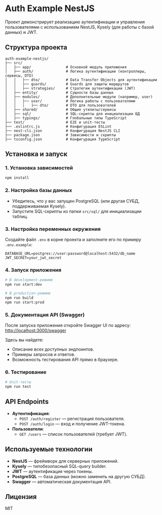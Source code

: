 # Auth Example NestJS

Проект демонстрирует реализацию аутентификации и управления пользователями с использованием NestJS, Kysely (для работы с базой данных) и JWT.

## Структура проекта

```
auth-example-nestjs/
├── src/
│   ├── app/                # Основной модуль приложения
│   ├── auth/               # Логика аутентификации (контроллеры, сервисы, DTO)
│   │   ├── dto/            # Data Transfer Objects для аутентификации
│   │   ├── guards/         # Guards для защиты маршрутов
│   │   ├── strategies/     # Стратегии аутентификации (JWT)
│   ├── entity/             # Сущности базы данных
│   ├── modules/            # Дополнительные модули (например, user)
│   │   ├── user/           # Логика работы с пользователями
│   │   │   ├── dto/        # DTO для пользователей
│   ├── shared/             # Общие утилиты/сервисы
│   ├── sql/                # SQL-скрипты для инициализации БД
│   ├── typings/            # Глобальные типы TypeScript
├── test/                   # E2E и unit-тесты
├── .eslintrc.js            # Конфигурация ESLint
├── nest-cli.json           # Конфигурация NestJS CLI
├── package.json            # Зависимости и скрипты
├── tsconfig.json           # Конфигурация TypeScript
```


## Установка и запуск

### 1. Установка зависимостей
```bash
npm install
```

### 2. Настройка базы данных
- Убедитесь, что у вас запущен PostgreSQL (или другая СУБД, поддерживаемая Kysely).
- Запустите SQL-скрипты из папки `src/sql/` для инициализации таблиц.

### 3. Настройка переменных окружения
Создайте файл `.env` в корне проекта и заполните его по примеру `.env.example`:
```env
DATABASE_URL=postgres://user:password@localhost:5432/db_name
JWT_SECRET=your_jwt_secret
```

### 4. Запуск приложения
```bash
# В development-режиме
npm run start:dev

# В production-режиме
npm run build
npm run start:prod
```

### 5. Документация API (Swagger)
После запуска приложения откройте Swagger UI по адресу:
[http://localhost:3000/swagger](http://localhost:3000/swagger)

Здесь вы найдете:
- Описание всех доступных эндпоинтов.
- Примеры запросов и ответов.
- Возможность тестирования API прямо в браузере.

### 6. Тестирование
```bash
# Unit-тесты
npm run test
```

## API Endpoints
- **Аутентификация**:
  - `POST /auth/register` — регистрация пользователя.
  - `POST /auth/login` — вход и получение JWT-токена.
- **Пользователи**:
  - `GET /users` — список пользователей (требует JWT).

## Используемые технологии
- **NestJS** — фреймворк для серверных приложений.
- **Kysely** — типобезопасный SQL-query builder.
- **JWT** — аутентификация через токены.
- **PostgreSQL** — база данных (можно заменить на другую СУБД).
- **Swagger** — автоматическая документация API.

## Лицензия
MIT

